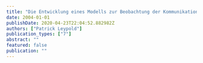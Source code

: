 ```yaml
---
title: "Die Entwicklung eines Modells zur Beobachtung der Kommunikation in einem IT ~V Team auf der Basis von NLP"
date: 2004-01-01
publishDate: 2020-04-23T22:04:52.882982Z
authors: ["Patrick Leypold"]
publication_types: ["7"]
abstract: ""
featured: false
publication: ""
---
```


